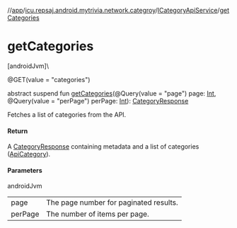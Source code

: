 //[app](../../../index.md)/[icu.repsaj.android.mytrivia.network.categroy](../index.md)/[ICategoryApiService](index.md)/[getCategories](get-categories.md)

# getCategories

[androidJvm]\

@GET(value = &quot;categories&quot;)

abstract suspend fun [getCategories](get-categories.md)(@Query(value = &quot;page&quot;)
page: [Int](https://kotlinlang.org/api/latest/jvm/stdlib/kotlin/-int/index.html), @Query(value =
&quot;perPage&quot;)
perPage: [Int](https://kotlinlang.org/api/latest/jvm/stdlib/kotlin/-int/index.html)): [CategoryResponse](../-category-response/index.md)

Fetches a list of categories from the API.

#### Return

A [CategoryResponse](../-category-response/index.md) containing metadata and a list of
categories ([ApiCategory](../-api-category/index.md)).

#### Parameters

androidJvm

|         |                                        |
|---------|----------------------------------------|
| page    | The page number for paginated results. |
| perPage | The number of items per page.          |

